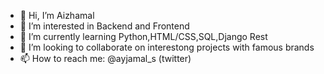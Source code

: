 - 👋 Hi, I’m Aizhamal
- 👀 I’m interested in Backend and Frontend
- 🌱 I’m currently learning Python,HTML/CSS,SQL,Django Rest
- 💞️ I’m looking to collaborate on interestong projects with famous brands
- 📫 How to reach me: @ayjamal_s (twitter)

<!---
aizhamal27/aizhamal27 is a ✨ special ✨ repository because its `README.md` (this file) appears on your GitHub profile.
You can click the Preview link to take a look at your changes.
--->
